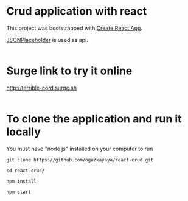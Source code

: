 # Crud application with react
This project was bootstrapped with [Create React App](https://github.com/facebook/create-react-app).

[JSONPlaceholder](https://jsonplaceholder.typicode.com/) is used as api.
<br/><br/>
# Surge link to try it online
<a href="http://terrible-cord.surge.sh/" target="_blank">http://terrible-cord.surge.sh</a>
<br/><br/>
# To clone the application and run it locally
You must have "node js" installed on your computer to run

`git clone https://github.com/oguzkayaya/react-crud.git`

`cd react-crud/`

`npm install`

`npm start`
